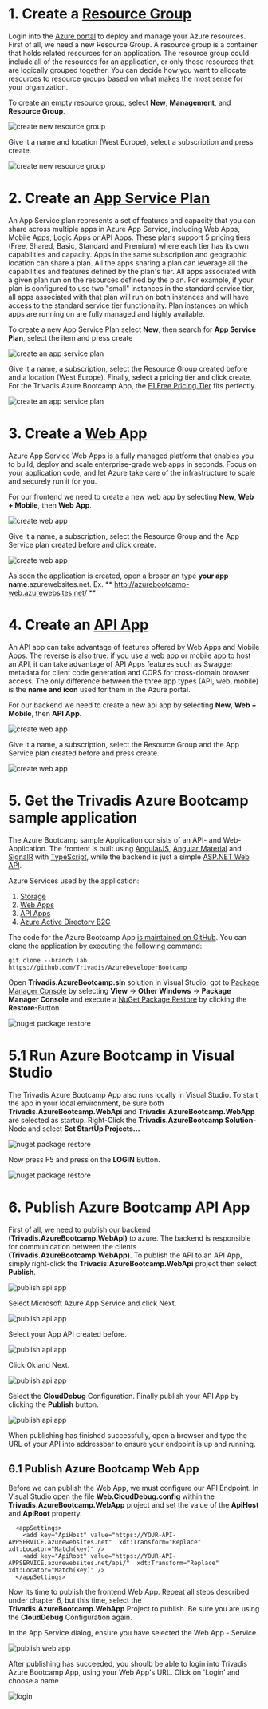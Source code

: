# 1. Create a [Resource Group](https://azure.microsoft.com/en-us/documentation/articles/resource-group-overview/#resource-groups)

Login into the [Azure portal](https://portal.azure.com) to deploy and manage your Azure resources. 
First of all, we need a new Resource Group. A resource group is a container that holds related resources for an application. 
The resource group could include all of the resources for an application, or only those resources that are logically grouped together. You can decide how you want to allocate resources to resource groups based on what makes the most sense for your organization.

To create an empty resource group, select **New**, **Management**, and **Resource Group**.

![create new resource group](./images/01-resourcegroup-01.png)

Give it a name and location (West Europe), select a subscription and press create.

![create new resource group](./images/01-resourcegroup-02.png)


# 2. Create an [App Service Plan](https://azure.microsoft.com/en-us/documentation/articles/azure-web-sites-web-hosting-plans-in-depth-overview/)

An App Service plan represents a set of features and capacity that you can share across multiple apps in Azure App Service, including Web Apps, Mobile Apps, Logic Apps or API Apps. These plans support 5 pricing tiers (Free, Shared, Basic, Standard and Premium) where each tier has its own capabilities and capacity. Apps in the same subscription and geographic location can share a plan. All the apps sharing a plan can leverage all the capabilities and features defined by the plan's tier. All apps associated with a given plan run on the resources defined by the plan. For example, if your plan is configured to use two "small" instances in the standard service tier, all apps associated with that plan will run on both instances and will have access to the standard service tier functionality. Plan instances on which apps are running on are fully managed and highly available.

To create a new App Service Plan select **New**, then search for **App Service Plan**, select the item and press create

![create an app service plan](./images/02-appserviceplan-01.png)

Give it a name, a subscription, select the Resource Group created before and a location (West Europe).
Finally, select a pricing tier and click create. For the Trivadis Azure Bootcamp App, the [F1 Free Pricing Tier](https://azure.microsoft.com/en-us/pricing/details/app-service/) fits perfectly.

![create an app service plan](./images/02-appserviceplan-02.png)


# 3. Create a [Web App](https://azure.microsoft.com/en-us/documentation/articles/app-service-web-overview/)

Azure App Service Web Apps is a fully managed platform that enables you to build, deploy and scale enterprise-grade web apps in seconds. Focus on your application code, 
and let Azure take care of the infrastructure to scale and securely run it for you.

For our frontend we need to create a new web app by selecting **New**, **Web + Mobile**, then **Web App**.

![create web app](./images/03-webapp-01.png)

Give it a name, a subscription, select the Resource Group and the App Service plan created before and click create.

![create web app](./images/03-webapp-02.png)

As soon the application is created, open a broser an type  **your app name**.azurewebsites.net.  Ex. ** http://azurebootcamp-web.azurewebsites.net/ **


# 4. Create an [API App](https://azure.microsoft.com/en-us/documentation/articles/app-service-api-apps-why-best-platform/)

An API app can take advantage of features offered by Web Apps and Mobile Apps. The reverse is also true: if you use a web app or mobile app to host an API, it can take advantage of API Apps features such as Swagger metadata for client code generation and CORS for cross-domain browser access. The only difference between the three app types (API, web, mobile) is the **name and icon** used for them in the Azure portal.

For our backend we need to create a new api app by selecting **New**, **Web + Mobile**, then **API App**.

![create web app](./images/04-apiapp-01.png)

Give it a name, a subscription, select the Resource Group and the App Service plan created before and press create.

![create web app](./images/04-apiapp-02.png)

# 5. Get the Trivadis Azure Bootcamp sample application

The Azure Bootcamp sample Application consists of an API- and Web-Application. The frontent is built using [AngularJS](https://angularjs.org/), [Angular Material](https://material.angularjs.org)
and [SignalR](http://signalr.net/) with [TypeScript](https://www.typescriptlang.org/), while the backend is just a simple [ASP.NET Web API](http://www.asp.net/web-api).

Azure Services used by the application:

1. [Storage](https://azure.microsoft.com/en-us/services/storage/)
2. [Web Apps](https://azure.microsoft.com/en-us/services/app-service/web/)
3. [API Apps](https://azure.microsoft.com/en-us/services/app-service/api/)
4. [Azure Active Directory B2C](https://azure.microsoft.com/en-us/services/active-directory-b2c/)


The code for the Azure Bootcamp App [is maintained on GitHub](https://github.com/Trivadis/AzureDeveloperBootcamp). 
You can clone the application by executing the following command:

```
git clone --branch lab https://github.com/Trivadis/AzureDeveloperBootcamp
```

Open **Trivadis.AzureBootcamp.sln** solution in Visual Studio, got to [Package Manager Console](https://docs.nuget.org/consume/package-manager-console)
by selecting **View** -> **Other Windows** -> **Package Manager Console** and execute a [NuGet Package Restore](https://docs.nuget.org/consume/package-restore)
by clicking the **Restore**-Button

![nuget package restore](./images/05-vs-01.png)

# 5.1 Run Azure Bootcamp in Visual Studio

 The Trivadis Azure Bootcamp App also runs locally in Visual Studio. To start the app in your local environment, be sure both
 **Trivadis.AzureBootcamp.WebApi** and **Trivadis.AzureBootcamp.WebApp** are selected as startup. Right-Click the **Trivadis.AzureBootcamp Solution**-Node and select **Set StartUp Projects...**
 
![nuget package restore](./images/05-vs-02.png)

Now press F5 and press on the **LOGIN** Button.

![nuget package restore](./images/05-vs-03.png)


# 6. Publish Azure Bootcamp API App

First of all, we need to publish our backend **(Trivadis.AzureBootcamp.WebApi)** to azure. 
The backend is responsible for communication between the clients **(Trivadis.AzureBootcamp.WebApp)**.
To publish the API to an API App, simply right-click the **Trivadis.AzureBootcamp.WebApi** project then select **Publish**.

![publish api app](./images/06-publish-01.png)

Select Microsoft Azure App Service and click Next.

![publish api app](./images/06-publish-02.png)

Select your App API created before.

![publish api app](./images/06-publish-03.png)

Click Ok and Next.

![publish api app](./images/06-publish-04.png)

Select the **CloudDebug** Configuration. Finally publish your API App by clicking the **Publish** button.

![publish api app](./images/06-publish-05.png)

When publishing has finished successfully, open a browser and type the URL of your API into addressbar to ensure your endpoint is up and running.

## 6.1 Publish Azure Bootcamp Web App

Before we can publish the Web App, we must configure our API Endpoint.
In Visual Studio open the file **Web.CloudDebug.config** within the **Trivadis.AzureBootcamp.WebApp** project and 
set the value of the **ApiHost** and **ApiRoot** property.

```
  <appSettings>
    <add key="ApiHost" value="https://YOUR-API-APPSERVICE.azurewebsites.net"  xdt:Transform="Replace" xdt:Locator="Match(key)" />
    <add key="ApiRoot" value="https://YOUR-API-APPSERVICE.azurewebsites.net/api/"  xdt:Transform="Replace" xdt:Locator="Match(key)" />
  </appSettings>
```

Now its time to publish the frontend Web App. Repeat all steps described under chapter 6, but this time, 
select the **Trivadis.AzureBootcamp.WebApp** Project to publish. Be sure you are using the **CloudDebug** Configuration again.
 
In the App Service dialog, ensure you have selected the Web App - Service.

![publish web app](./images/06-publish-06.png)

After publishing has succeeded, you shoulb be able to login into Trivadis Azure Bootcamp App, using your Web App's URL. Click on 'Login' and choose a name


![login](./images/06-publish-07.png)
